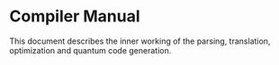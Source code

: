 # Compiler Manual
This document describes the inner working of the parsing, translation, optimization and quantum code generation.